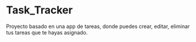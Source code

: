 # Task_Tracker
Proyecto basado en una app de tareas, donde puedes crear, editar, eliminar tus tareas que te hayas asignado.
